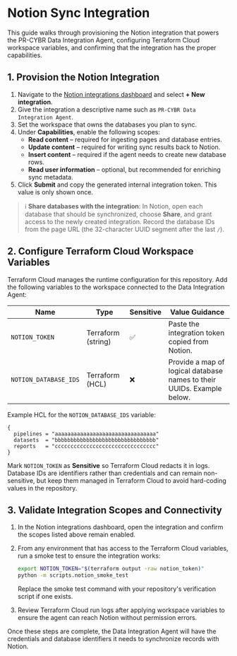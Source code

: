 # Notion Sync Integration

This guide walks through provisioning the Notion integration that powers the PR-CYBR Data Integration Agent, configuring Terraform Cloud workspace variables, and confirming that the integration has the proper capabilities.

## 1. Provision the Notion Integration

1. Navigate to the [Notion integrations dashboard](https://www.notion.so/my-integrations) and select **+ New integration**.
2. Give the integration a descriptive name such as `PR-CYBR Data Integration Agent`.
3. Set the workspace that owns the databases you plan to sync.
4. Under **Capabilities**, enable the following scopes:
   - **Read content** – required for ingesting pages and database entries.
   - **Update content** – required for writing sync results back to Notion.
   - **Insert content** – required if the agent needs to create new database rows.
   - **Read user information** – optional, but recommended for enriching sync metadata.
5. Click **Submit** and copy the generated internal integration token. This value is only shown once.

> ℹ️ **Share databases with the integration**: In Notion, open each database that should be synchronized, choose **Share**, and grant access to the newly created integration. Record the database IDs from the page URL (the 32-character UUID segment after the last `/`).

## 2. Configure Terraform Cloud Workspace Variables

Terraform Cloud manages the runtime configuration for this repository. Add the following variables to the workspace connected to the Data Integration Agent:

| Name | Type | Sensitive | Value Guidance |
| --- | --- | --- | --- |
| `NOTION_TOKEN` | Terraform (string) | ✅ | Paste the integration token copied from Notion. |
| `NOTION_DATABASE_IDS` | Terraform (HCL) | ❌ | Provide a map of logical database names to their UUIDs. Example below. |

Example HCL for the `NOTION_DATABASE_IDS` variable:

```hcl
{
  pipelines = "aaaaaaaaaaaaaaaaaaaaaaaaaaaaaaaa"
  datasets  = "bbbbbbbbbbbbbbbbbbbbbbbbbbbbbbbb"
  reports   = "cccccccccccccccccccccccccccccccc"
}
```

Mark `NOTION_TOKEN` as **Sensitive** so Terraform Cloud redacts it in logs. Database IDs are identifiers rather than credentials and can remain non-sensitive, but keep them managed in Terraform Cloud to avoid hard-coding values in the repository.

## 3. Validate Integration Scopes and Connectivity

1. In the Notion integrations dashboard, open the integration and confirm the scopes listed above remain enabled.
2. From any environment that has access to the Terraform Cloud variables, run a smoke test to ensure the integration works:

   ```bash
   export NOTION_TOKEN="$(terraform output -raw notion_token)"
   python -m scripts.notion_smoke_test
   ```

   Replace the smoke test command with your repository's verification script if one exists.
3. Review Terraform Cloud run logs after applying workspace variables to ensure the agent can reach Notion without permission errors.

Once these steps are complete, the Data Integration Agent will have the credentials and database identifiers it needs to synchronize records with Notion.
